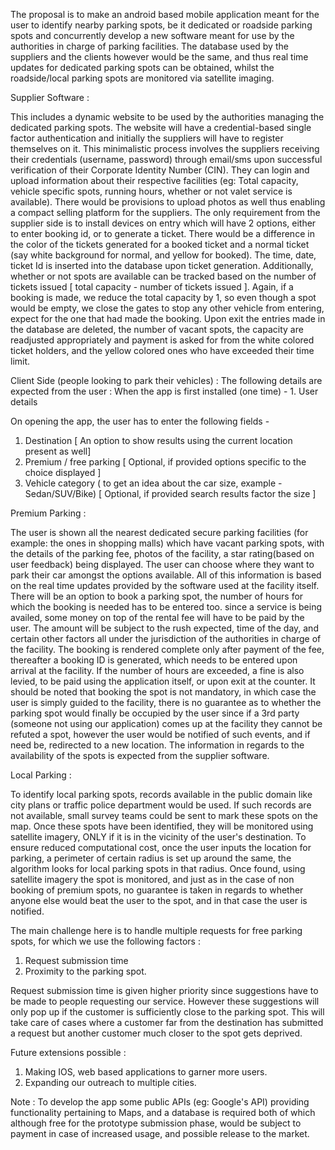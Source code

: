 The proposal is to make an android based mobile application meant for the user to identify nearby parking spots, be it dedicated or roadside parking spots and concurrently develop a new software meant for use by the authorities in charge of parking facilities. The database used by the suppliers and the clients however would be the same, and thus real time updates for dedicated parking spots can be obtained, whilst the roadside/local parking spots are monitored via satellite imaging.

Supplier Software : 

This includes a dynamic website to be used by the authorities managing the dedicated parking spots. The website will have a credential-based single factor authentication and initially the suppliers will have to register themselves on it. This minimalistic process involves the suppliers receiving their credentials (username, password) through email/sms upon successful verification of their Corporate Identity Number (CIN). They can login and upload information about their respective facilities (eg: Total capacity, vehicle specific spots, running hours, whether or not valet service is available). There would be provisions to upload photos as well thus enabling a compact selling platform for the suppliers. The only requirement from the supplier side is to install devices on entry which will have 2 options, either to enter booking id, or to generate a ticket. There would be a difference in the color of the tickets generated for a booked ticket and a normal ticket (say white background for normal, and yellow for booked). The time, date, ticket Id is inserted into the database upon ticket generation.
Additionally, whether or not spots are available can be tracked based on the number of tickets issued [ total capacity - number of tickets issued ]. Again, if a booking is made, we reduce the total capacity by 1, so even though a spot would be empty, we close the gates to stop any other vehicle from entering, expect for the one that had made the booking. Upon exit the entries made in the database are deleted, the number of vacant spots, the capacity are readjusted appropriately and payment is asked for from the white colored ticket holders, and the yellow colored ones who have exceeded their time limit. 



Client Side (people looking to park their vehicles) : 
The following details are expected from the user : 
When the app is first installed (one time)  -  1.  User details

On opening the app, the user has to enter the following fields -
1.  Destination [ An option to show results using the current location present as well]
2.  Premium / free parking [ Optional, if provided options specific to the choice displayed ] 
3.  Vehicle category ( to get an idea about the car size, example - Sedan/SUV/Bike) [ Optional, if provided search results factor the size  ]

Premium Parking : 

The user is shown all the nearest dedicated secure parking facilities (for example: the ones in shopping malls) which have vacant parking spots, with the details of the parking fee, photos of the facility, a star rating(based on user feedback) being displayed. The user can choose where they want to park their car amongst the options available. All of this information is based on the real time updates provided by the software used at the facility itself.
There will be an option to book a parking spot, the number of hours for which the booking is needed has to be entered too. since a service is being availed, some money on top of the rental fee will have to be paid by the user. The amount will be subject to the rush expected, time of the day, and certain other factors all under the jurisdiction of the authorities in charge of the facility. The booking is rendered complete only after payment of the fee, thereafter a booking ID is generated, which needs to be entered upon arrival at the facility. If the number of hours are exceeded, a fine is also levied, to be paid using the application itself, or upon exit at the counter. 
It should be noted that booking the spot is not mandatory, in which case the user is simply guided to the facility, there is no guarantee as to whether the parking spot would finally be occupied by the user since if a 3rd party (someone not using our application) comes up at the facility they cannot be refuted a spot, however the user would be notified of such events, and if need be, redirected to a new location. The information in regards to the availability of the spots is expected from the supplier software. 

Local Parking :

To identify local parking spots, records available in the public domain like city plans or traffic police department would be used. If such records are not available, small survey teams could be sent to mark these spots on the map. Once these spots have been identified, they will be monitored using satellite imagery, ONLY if it is in the vicinity of the user's destination. To ensure reduced computational cost, once the user inputs the location for parking, a perimeter of certain radius is set up around the same, the algorithm looks for local parking spots in that radius. Once found, using satellite imagery the spot is monitored, and just as in the case of non booking of premium spots, no guarantee is taken in regards to whether anyone else would beat the user to the spot, and in that case the user is notified. 

The main challenge here is to handle multiple requests for free parking spots, for which we use the following factors : 
1.  Request submission time 
2.  Proximity to the parking spot.

Request submission time is given higher priority since suggestions have to be made to people requesting our service. However these suggestions will only pop up if the customer is sufficiently close to the parking spot. This will take care of cases where a customer far from the destination has submitted a request but another customer much closer to the spot gets deprived.

Future extensions possible :

1. Making IOS, web based applications to garner more users.  
2. Expanding our outreach to multiple cities. 

Note : To develop the app some public APIs (eg: Google's API) providing functionality pertaining to Maps, and a database is required both of which although free for the prototype submission phase, would be subject to payment in case of increased usage, and possible release to the market.

